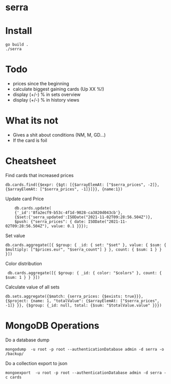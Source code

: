 # serra

# Install

    go build .
    ./serra

# Todo

* prices since the beginning
* calculate biggest gaining cards (Up XX %!)
* display (+/-) % in sets overview
* display (+/-) % in history views


# What its not

* Gives a shit about conditions (NM, M, GD...)
* If the card is foil

# Cheatsheet

Find cards that increased prices

    db.cards.find({$expr: {$gt: [{$arrayElemAt: ["$serra_prices", -2]}, {$arrayElemAt: ["$serra_prices", -1]}]}}, {name:1})

Update card Price

		db.cards.update(
		{'_id':'8fa2ecf9-b53c-4f1d-9028-ca3820d043cb'},
		{$set:{'serra_updated':ISODate("2021-11-02T09:28:56.504Z")},
		$push: {"serra_prices": { date: ISODate("2021-11-02T09:28:56.504Z"), value: 0.1 }}});

Set value

    db.cards.aggregate([{ $group: { _id: { set: "$set" }, value: { $sum: { $multiply: ["$prices.eur", "$serra_count"] } }, count: { $sum: 1 } } }])

Color distribution

     db.cards.aggregate([{ $group: { _id: { color: "$colors" }, count: { $sum: 1 } } }])

Calculate value of all sets

    db.sets.aggregate({$match: {serra_prices: {$exists: true}}}, {$project: {name: 1, "totalValue": {$arrayElemAt: ["$serra_prices", -1]} }}, {$group: {_id: null, total: {$sum: "$totalValue.value" }}})

# MongoDB Operations

Do a database dump

    mongodump  -u root -p root --authenticationDatabase admin -d serra -o /backup/

Do a collection export to json

    mongoexport  -u root -p root --authenticationDatabase admin -d serra -c cards
